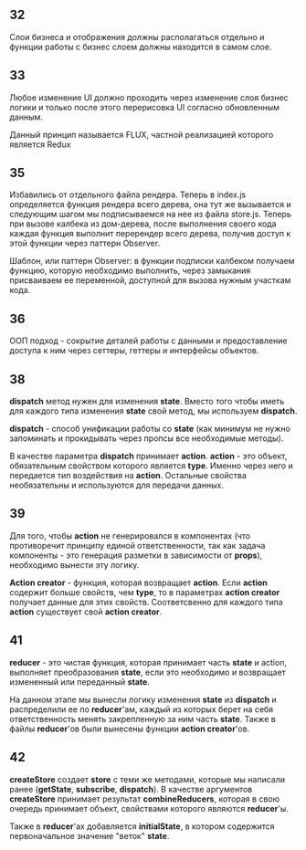 ## 32
Слои бизнеса и отображения должны располагаться отдельно и функции работы с бизнес слоем должны находится в самом слое.

## 33
Любое изменение UI должно проходить через изменение слоя бизнес логики и только после этого перерисовка UI согласно обновленным данным.

Данный принцип называется FLUX, частной реализацией которого является Redux

## 35
Избавились от отдельного файла рендера. Теперь в index.js определяется функция рендера всего дерева, она тут же вызывается и следующим шагом мы подписываемся на нее из файла store.js. Теперь при вызове калбека из дом-дерева, после выполнения своего кода каждая функция выполнит перерендер всего дерева, получив доступ к этой функции через паттерн Observer.

Шаблон, или паттерн Observer: в функции подписки калбеком получаем функцию, которую необходимо выполнить, через замыкания присваиваем ее переменной, доступной для вызова нужным участкам кода.

## 36
ООП подход - сокрытие деталей работы с данными и предоставление доступа к ним через сеттеры, геттеры и интерфейсы объектов.

## 38
__dispatch__ метод нужен для изменения __state__. Вместо того чтобы иметь для каждого типа изменения __state__ свой метод, мы используем __dispatch__.

__dispatch__ - способ унификации работы со __state__ (как минимум не нужно запоминать и прокидывать через пропсы все необходимые методы).

В качестве параметра __dispatch__ принимает __action__. __action__ - это объект, обязательным свойством которого является __type__. Именно через него и передается тип воздействия на __action__. Остальные свойства необязательны и используются для передачи данных.

## 39
Для того, чтобы __action__ не генерировался в компонентах (что противоречит принципу единой ответственности, так как задача компоненты - это генерация разметки в зависимости от __props__), необходимо вынести эту логику.

__Action creator__ - функция, которая возвращает __action__. Если __action__ содержит больше свойств, чем __type__, то в параметрах __action creator__ получает данные для этих свойств. Соответсвенно для каждого типа __action__ существует свой __action creator__.

## 41
__reducer__ - это чистая функция, которая принимает часть __state__ и action, выполняет преобразования __state__, если это необходимо и возвращает измененный или переданный __state__.

На данном этапе мы вынесли логику изменения __state__ из __dispatch__ и распределили ее по __reducer__'ам, каждый из которых берет на себя ответственность менять закрепленную за ним часть __state__. Также в файлы __reducer__'ов были вынесены функции __action creator__'ов.

## 42
__createStore__ создает __store__ с теми же методами, которые мы написали ранее (__getState__, __subscribe__, __dispatch__). В качестве аргументов __createStore__ принимает результат __combineReducers__, которая в свою очередь принимает объект, свойствами которого являются __reducer__'ы.

Также в __reducer__'ах добавляется __initialState__, в котором содержится первоначальное значение "веток" __state__.